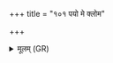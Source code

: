 +++
title = "१०१ पयो मे क्लोम"

+++
<details><summary>मूलम् (GR)</summary>

+++(in place of PS (Orissa) 20.54.10 PSK has the following (b = PS 2.76.1b))+++पयो मे क्लोम कर्णेषु  
पयो मे वीरुधो दधन् ।  
पयो मे सृष्टा देवेषु  
पयो मे दधत् ॥
</details>